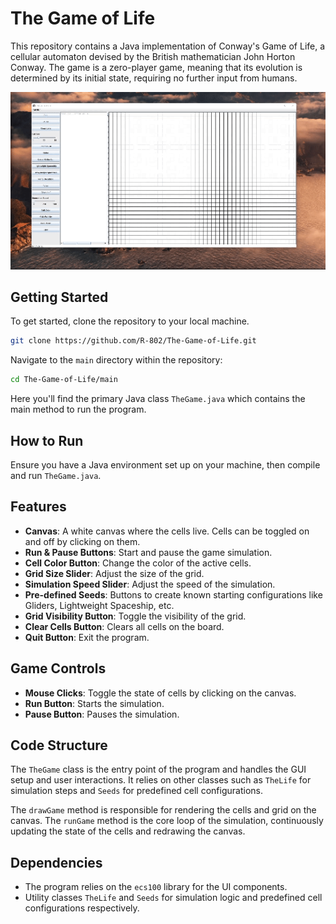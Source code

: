 # The Game of Life

This repository contains a Java implementation of Conway's Game of Life, a cellular automaton devised by the British mathematician John Horton Conway. The game is a zero-player game, meaning that its evolution is determined by its initial state, requiring no further input from humans.
<div align="center">
  <img src="resources/demo.gif" alt="Demo">
</div>

## Getting Started

To get started, clone the repository to your local machine.

```bash
git clone https://github.com/R-802/The-Game-of-Life.git
```

Navigate to the `main` directory within the repository:

```bash
cd The-Game-of-Life/main
```

Here you'll find the primary Java class `TheGame.java` which contains the main method to run the program.

## How to Run

Ensure you have a Java environment set up on your machine, then compile and run `TheGame.java`.

## Features

- **Canvas**: A white canvas where the cells live. Cells can be toggled on and off by clicking on them.
- **Run & Pause Buttons**: Start and pause the game simulation.
- **Cell Color Button**: Change the color of the active cells.
- **Grid Size Slider**: Adjust the size of the grid.
- **Simulation Speed Slider**: Adjust the speed of the simulation.
- **Pre-defined Seeds**: Buttons to create known starting configurations like Gliders, Lightweight Spaceship, etc.
- **Grid Visibility Button**: Toggle the visibility of the grid.
- **Clear Cells Button**: Clears all cells on the board.
- **Quit Button**: Exit the program.

## Game Controls

- **Mouse Clicks**: Toggle the state of cells by clicking on the canvas.
- **Run Button**: Starts the simulation.
- **Pause Button**: Pauses the simulation.

## Code Structure

The `TheGame` class is the entry point of the program and handles the GUI setup and user interactions. It relies on other classes such as `TheLife` for simulation steps and `Seeds` for predefined cell configurations.

The `drawGame` method is responsible for rendering the cells and grid on the canvas. The `runGame` method is the core loop of the simulation, continuously updating the state of the cells and redrawing the canvas.

## Dependencies

- The program relies on the `ecs100` library for the UI components.
- Utility classes `TheLife` and `Seeds` for simulation logic and predefined cell configurations respectively.
